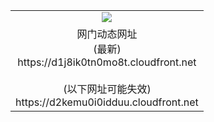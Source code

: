 ﻿<table>
  <tr></tr>
  <tr><td colspan=2 align=center><img src="https://d1j8ik0tn0mo8t.cloudfront.net/Up/oGate.jpg" /></td></tr>
  <tr><td colspan=2 align=center>网门动态网址<br/>(最新)
<br>https://d1j8ik0tn0mo8t.cloudfront.net
<br/><br/>(以下网址可能失效)
<br>https://d2kemu0i0idduu.cloudfront.net
    </td>
  </tr>
</table>

